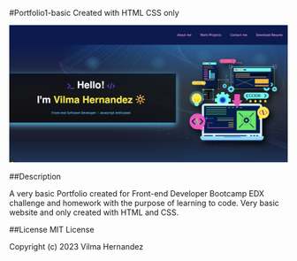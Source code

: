 #Portfolio1-basic
Created with HTML CSS only

![portfolio](./assets/portfolioview.png)


##Description

A very basic Portfolio created for Front-end Developer Bootcamp EDX challenge and homework with the purpose of learning to code.
Very basic website and only created with HTML and CSS.



##License
MIT License

Copyright (c) 2023 Vilma Hernandez
